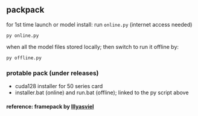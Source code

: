 ## packpack

for 1st time launch or model install: run `online.py` (internet access needed)
```
py online.py
```

when all the model files stored locally; then switch to run it offline by:
```
py offline.py
```

### protable pack (under releases)
- cuda128 installer for 50 series card
- installer.bat (online) and run.bat (offline); linked to the py script above

#### reference: framepack by [lllyasviel](https://github.com/lllyasviel/FramePack)
